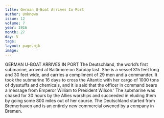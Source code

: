 ```yaml
---
title: German U-Boat Arrives In Port
author: Unknown
issue: 12
volume: 7
year: 1916
month: 27
day: V
tags:
layout: page.njk
image:
---
```

GERMAN U-BOAT ARRIVES IN PORT       The Deutschland, the world’s first submarine, arrived at Baltimore on Sunday last. She is a vessel 315 feet long and 30 feet wide, and carries a compliment of 29 men and a commander.       It took the submarine 16 days to cross the Altantic with her cargo of 1000 tons of dyestuffs and chemicals, and it is said that the officer in command bears a message from Emperor William to President Wilson.’       The submarine was chased for 30 hours by the Allies warships and succeeded in eluding them by going some 800 miles out of her course.       The Deutschland started from Bremerhaven and is an entirely new commercial owened by a company in Bremen.    




